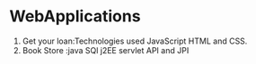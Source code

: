 # WebApplications



1. Get your loan:Technologies used JavaScript HTML and CSS.
2. Book Store   :java SQl j2EE servlet API and JPI
